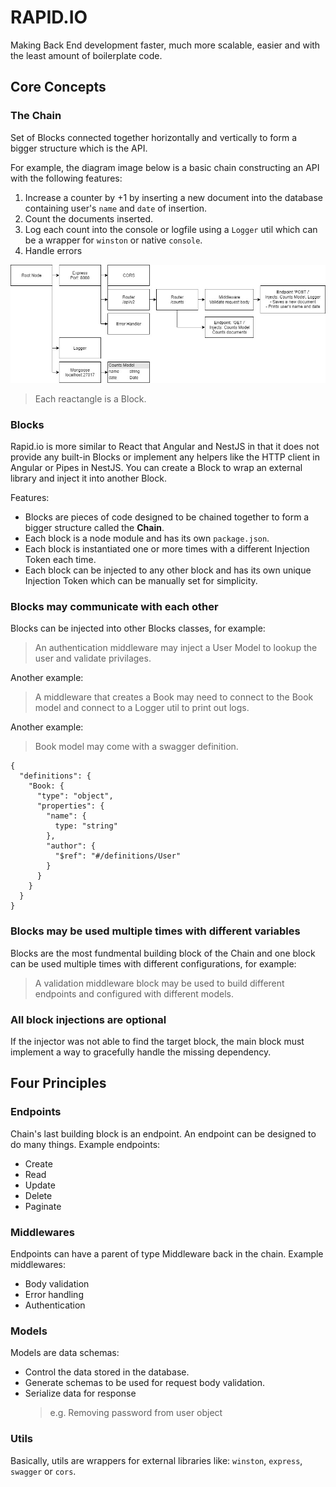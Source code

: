 # RAPID.IO

Making Back End development faster, much more scalable, easier and with the least amount of boilerplate code.

## Core Concepts

### The Chain

Set of Blocks connected together horizontally and vertically to form a bigger structure which is the API.

For example, the diagram image below is a basic chain constructing an API with the following features:

1. Increase a counter by +1 by inserting a new document into the database containing user's `name` and `date` of insertion.
2. Count the documents inserted.
3. Log each count into the console or logfile using a `Logger` util which can be a wrapper for `winston` or native `console`.
4. Handle errors

![diagram](https://raw.githubusercontent.com/ziadalzarka/rapid.io/master/diagram.jpg)

> Each reactangle is a Block.

### Blocks

Rapid.io is more similar to React that Angular and NestJS in that it does not provide any built-in Blocks or implement any helpers like the HTTP client in Angular or Pipes in NestJS. You can create a Block to wrap an external library and inject it into another Block.

Features:

- Blocks are pieces of code designed to be chained together to form a bigger structure called the **Chain**.
- Each block is a node module and has its own `package.json`.
- Each block is instantiated one or more times with a different Injection Token each time.
- Each block can be injected to any other block and has its own unique Injection Token which can be manually set for simplicity.

### Blocks may communicate with each other

Blocks can be injected into other Blocks classes, for example:

> An authentication middleware may inject a User Model to lookup the user and validate privilages.

Another example:

> A middleware that creates a Book may need to connect to the Book model and connect to a Logger util to print out logs.

Another example:

> Book model may come with a swagger definition.
```
{
  "definitions": {
    "Book: {
      "type": "object",
      "properties": {
        "name": {
          type: "string"
        },
        "author": {
          "$ref": "#/definitions/User"
        }
      }
    }
  }
}
```

### Blocks may be used multiple times with different variables

Blocks are the most fundmental building block of the Chain and one block can be used multiple times with different configurations, for example:

> A validation middleware block may be used to build different endpoints and configured with different models.

### All block injections are optional

If the injector was not able to find the target block, the main block must implement a way to gracefully handle the missing dependency.

## Four Principles

### Endpoints

Chain's last building block is an endpoint. An endpoint can be designed to do many things. Example endpoints:

- Create
- Read
- Update
- Delete
- Paginate

### Middlewares

Endpoints can have a parent of type Middleware back in the chain. Example middlewares:

- Body validation
- Error handling
- Authentication

### Models

Models are data schemas:

- Control the data stored in the database.
- Generate schemas to be used for request body validation.
- Serialize data for response
  > e.g. Removing password from user object


### Utils

Basically, utils are wrappers for external libraries like: `winston`, `express`, `swagger` or `cors`.
